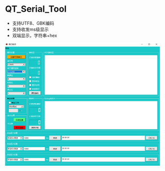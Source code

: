 # QT_Serial_Tool

- 支持UTF8、GBK编码
- 支持收发ms级显示
- 双端显示，字符串+hex

![image-20211009134234448](README.image/image-20211009134234448.png)
